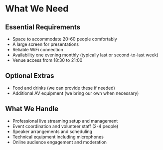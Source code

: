 # What We Need

## Essential Requirements

- Space to accommodate 20-60 people comfortably
- A large screen for presentations
- Reliable WiFi connection
- Availability one evening monthly (typically last or second-to-last
  week)
- Venue access from 18:30 to 21:00

## Optional Extras

- Food and drinks (we can provide these if needed)
- Additional AV equipment (we bring our own when necessary)

## What We Handle

- Professional live streaming setup and management
- Event coordination and volunteer staff (2-4 people)
- Speaker arrangements and scheduling
- Technical equipment including microphones
- Online audience engagement and moderation
